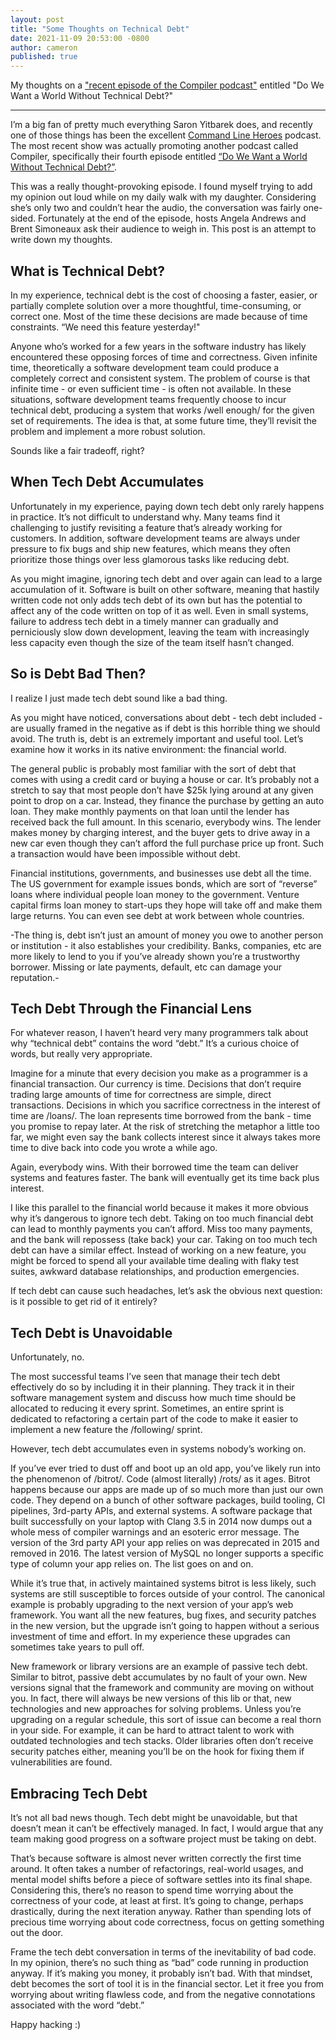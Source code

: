 ```yaml
---
layout: post
title: "Some Thoughts on Technical Debt"
date: 2021-11-09 20:53:00 -0800
author: cameron
published: true
---
```


My thoughts on a ["recent episode of the Compiler podcast"](https://www.redhat.com/en/compiler-podcast/what-is-technical-debt) entitled "Do We Want a World Without Technical Debt?"

<hr>

I’m a big fan of pretty much everything Saron Yitbarek does, and recently one of those things has been the excellent [Command Line Heroes](https://www.redhat.com/en/command-line-heroes) podcast. The most recent show was actually promoting another podcast called Compiler, specifically their fourth episode entitled [“Do We Want a World Without Technical Debt?”](https://www.redhat.com/en/compiler-podcast/what-is-technical-debt).

This was a really thought-provoking episode. I found myself trying to add my opinion out loud while on my daily walk with my daughter. Considering she’s only two and couldn’t hear the audio, the conversation was fairly one-sided. Fortunately at the end of the episode, hosts Angela Andrews and Brent Simoneaux ask their audience to weigh in. This post is an attempt to write down my thoughts.

## What is Technical Debt?
In my experience, technical debt is the cost of choosing a faster, easier, or partially complete solution over a more thoughtful, time-consuming, or correct one. Most of the time these decisions are made because of time constraints. “We need this feature yesterday!"

Anyone who’s worked for a few years in the software industry has likely encountered these opposing forces of time and correctness. Given infinite time, theoretically a software development team could produce a completely correct and consistent system. The problem of course is that infinite time - or even sufficient time - is often not available. In these situations, software development teams frequently choose to incur technical debt, producing a system that works /well enough/ for the given set of requirements. The idea is that, at some future time, they’ll revisit the problem and implement a more robust solution.

Sounds like a fair tradeoff, right?

## When Tech Debt Accumulates
Unfortunately in my experience, paying down tech debt only rarely happens in practice. It’s not difficult to understand why. Many teams find it challenging to justify revisiting a feature that’s already working for customers. In addition, software development teams are always under pressure to fix bugs and ship new features, which means they often prioritize those things over less glamorous tasks like reducing debt.

As you might imagine, ignoring tech debt and over again can lead to a large accumulation of it. Software is built on other software, meaning that hastily written code not only adds tech debt of its own but has the potential to affect any of the code written on top of it as well. Even in small systems, failure to address tech debt in a timely manner can gradually and perniciously slow down development, leaving the team with increasingly less capacity even though the size of the team itself hasn’t changed.

## So is Debt Bad Then?
I realize I just made tech debt sound like a bad thing.

As you might have noticed, conversations about debt - tech debt included - are usually framed in the negative as if debt is this horrible thing we should avoid. The truth is, debt is an extremely important and useful tool. Let’s examine how it works in its native environment: the financial world.

The general public is probably most familiar with the sort of debt that comes with using a credit card or buying a house or car. It’s probably not a stretch to say that most people don’t have $25k lying around at any given point to drop on a car. Instead, they finance the purchase by getting an auto loan. They make monthly payments on that loan until the lender has received back the full amount. In this scenario, everybody wins. The lender makes money by charging interest, and the buyer gets to drive away in a new car even though they can’t afford the full purchase price up front. Such a transaction would have been impossible without debt.

Financial institutions, governments, and businesses use debt all the time. The US government for example issues bonds, which are sort of “reverse” loans where individual people loan money to the government. Venture capital firms loan money to start-ups they hope will take off and make them large returns. You can even see debt at work between whole countries.

-The thing is, debt isn’t just an amount of money you owe to another person or institution - it also establishes your credibility. Banks, companies, etc are more likely to lend to you if you’ve already shown you’re a trustworthy borrower. Missing or late payments, default, etc can damage your reputation.-

## Tech Debt Through the Financial Lens
For whatever reason, I haven’t heard very many programmers talk about why  “technical debt” contains the word “debt.” It’s a curious choice of words, but really very appropriate.

Imagine for a minute that every decision you make as a programmer is a financial transaction. Our currency is time. Decisions that don’t require trading large amounts of time for correctness are simple, direct transactions. Decisions in which you sacrifice correctness in the interest of time are /loans/. The loan represents time borrowed from the bank - time you promise to repay later. At the risk of stretching the metaphor a little too far, we might even say the bank collects interest since it always takes more time to dive back into code you wrote a while ago.

Again, everybody wins. With their borrowed time the team can deliver systems and features faster. The bank will eventually get its time back plus interest.

I like this parallel to the financial world because it makes it more obvious why it’s dangerous to ignore tech debt. Taking on too much financial debt can lead to monthly payments you can’t afford. Miss too many payments, and the bank will repossess (take back) your car. Taking on too much tech debt can have a similar effect. Instead of working on a new feature, you might be forced to spend all your available time dealing with flaky test suites, awkward database relationships, and production emergencies.

If tech debt can cause such headaches, let’s ask the obvious next question: is it possible to get rid of it entirely?

## Tech Debt is Unavoidable
Unfortunately, no.

The most successful teams I’ve seen that manage their tech debt effectively do so by including it in their planning. They track it in their software management system and discuss how much time should be allocated to reducing it every sprint. Sometimes, an entire sprint is dedicated to refactoring a certain part of the code to make it easier to implement a new feature the /following/ sprint.

However, tech debt accumulates even in systems nobody’s working on.

If you’ve ever tried to dust off and boot up an old app, you’ve likely run into the phenomenon of /bitrot/. Code (almost literally) /rots/ as it ages. Bitrot happens because our apps are made up of so much more than just our own code. They depend on a bunch of other software packages, build tooling, CI pipelines, 3rd-party APIs, and external systems. A software package that built successfully on your laptop with Clang 3.5 in 2014 now dumps out a whole mess of compiler warnings and an esoteric error message. The version of the 3rd party API your app relies on was deprecated in 2015 and removed in 2016. The latest version of MySQL no longer supports a specific type of column your app relies on. The list goes on and on.

While it’s true that, in actively maintained systems bitrot is less likely, such systems are still susceptible to forces outside of your control. The canonical example is probably upgrading to the next version of your app’s web framework. You want all the new features, bug fixes, and security patches in the new version, but the upgrade isn’t going to happen without a serious investment of time and effort. In my experience these upgrades can sometimes take years to pull off.

New framework or library versions are an example of passive tech debt. Similar to bitrot, passive debt accumulates by no fault of your own. New versions signal that the framework and community are moving on without you. In fact, there will always be new versions of this lib or that, new technologies and new approaches for solving problems. Unless you’re upgrading on a regular schedule, this sort of issue can become a real thorn in your side. For example, it can be hard to attract talent to work with outdated technologies and tech stacks. Older libraries often don’t receive security patches either, meaning you’ll be on the hook for fixing them if vulnerabilities are found.

## Embracing Tech Debt
It’s not all bad news though. Tech debt might be unavoidable, but that doesn’t mean it can’t be effectively managed. In fact, I would argue that any team making good progress on a software project must be taking on debt.

That’s because software is almost never written correctly the first time around. It often takes a number of refactorings, real-world usages, and mental model shifts before a piece of software settles into its final shape. Considering this, there’s no reason to spend time worrying about the correctness of your code, at least at first. It’s going to change, perhaps drastically, during the next iteration anyway. Rather than spending lots of precious time worrying about code correctness, focus on getting something out the door.

Frame the tech debt conversation in terms of the inevitability of bad code. In my opinion, there’s no such thing as “bad” code running in production anyway. If it’s making you money, it probably isn’t bad. With that mindset, debt becomes the sort of tool it is in the financial sector. Let it free you from worrying about writing flawless code, and from the negative connotations associated with the word “debt.”

Happy hacking :)
